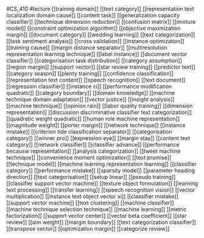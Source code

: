 #CS_410
#lecture
[[training domain]]
[[text category]]
[[representation text localization domain cause]]
[[content task]]
[[generalization capacity classifier]]
[[technique dimension reduction]]
[[confusion matrix]]
[[mixture model]]
[[constraint optimization algorithm]]
[[objective maximization margin]]
[[document category]]
[[wedding learning]]
[[text categorization]]
[[task sentiment analysis]]
[[cross validation]]
[[instance optimization]]
[[training cause]]
[[margin distance separator]]
[[multiresolution representation learning technique]]
[[label instance]]
[[document vector classifier]]
[[categorisation task distribution]]
[[category assumption]]
[[region margin]]
[[support vector]]
[[star review training]]
[[predictor text]]
[[category season]]
[[plenty training]]
[[confidence classification]]
[[representation text content]]
[[speech recognition]]
[[text document]]
[[regression classifier]]
[[instance ci]]
[[performance modification quadratic]]
[[category boundary]]
[[domain knowledge]]
[[machine technique domain adaptation]]
[[vector justice]]
[[insight analysis]]
[[machine technique]]
[[opinion rain]]
[[labor quality training]]
[[dimension representation]]
[[discussion discriminative classifier text categorization]]
[[quadratic weight quadratic]]
[[human role machine representation]]
[[magnitude weight]]
[[porter margin]]
[[network technique]]
[[instance mistake]]
[[criterion tide classification separator]]
[[categorisation category]]
[[winner pro]]
[[expression eye]]
[[margin stay]]
[[content text category]]
[[network classifier]]
[[classifier advance]]
[[performance becausw representation]]
[[analysis categorization]]
[[tweet machine technique]]
[[convenience moment optimization]]
[[text promise]]
[[technique model]]
[[machine learning representation learning]]
[[classifier category]]
[[performance mistake]]
[[sparsity model]]
[[parameter heading direction]]
[[text categorisation]]
[[setup linear]]
[[pseudo training]]
[[classifier support vector machine]]
[[texture object formulation]]
[[learning text processing]]
[[transfer learning]]
[[speech recognition vision]]
[[vector multiplication]]
[[instance text object vector xi]]
[[classifier mistake]]
[[support vector machine]]
[[text clustering]]
[[machine classifier]]
[[machine technique selection technique]]
[[machine learning]]
[[metric factorization]]
[[support vector center]]
[[vector beta coefficient]]
[[star review]]
[[aim weight]]
[[margin boundary]]
[[text categorization classifier]]
[[transpose vector]]
[[optimization margin]]
[[categorize review]]
